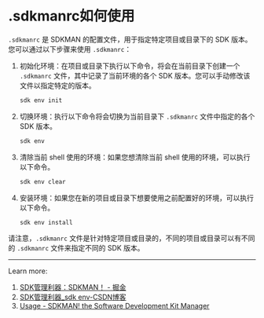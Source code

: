 
# .sdkmanrc如何使用

`.sdkmanrc` 是 SDKMAN 的配置文件，用于指定特定项目或目录下的 SDK 版本。您可以通过以下步骤来使用 `.sdkmanrc`：

1. 初始化环境：在项目或目录下执行以下命令，将会在当前目录下创建一个 `.sdkmanrc` 文件，其中记录了当前环境的各个 SDK 版本。您可以手动修改该文件以指定特定的版本。

    ```bash
    sdk env init
    ```

2. 切换环境：执行以下命令将会切换为当前目录下 `.sdkmanrc` 文件中指定的各个 SDK 版本。

    ```bash
    sdk env
    ```

3. 清除当前 shell 使用的环境：如果您想清除当前 shell 使用的环境，可以执行以下命令。

    ```bash
    sdk env clear
    ```

4. 安装环境：如果您在新的项目或目录下想要使用之前配置好的环境，可以执行以下命令。

    ```bash
    sdk env install
    ```

请注意，`.sdkmanrc` 文件是针对特定项目或目录的，不同的项目或目录可以有不同的 `.sdkmanrc` 文件来指定不同的 SDK 版本。

---
Learn more:

1. [SDK管理利器：SDKMAN！ - 掘金](https://juejin.cn/post/7044711294984781838)
2. [SDK管理利器_sdk env-CSDN博客](https://blog.csdn.net/qq_19693295/article/details/122100555)
3. [Usage - SDKMAN! the Software Development Kit Manager](https://sdkman.io/usage)
